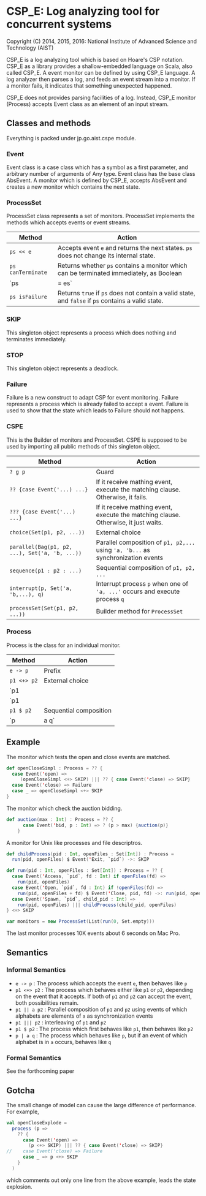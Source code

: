 # CSP_E: Log analyzing tool for concurrent systems
Copyright (C) 2014, 2015, 2016: National Institute of Advanced Science and Technology (AIST)

CSP_E is a log analyzing tool which is based on Hoare's CSP notation.  CSP_E as a library provides a shallow-embedded language on Scala, also called CSP_E.  A event monitor can be defined by using CSP_E language.  A log analyzer then parses a log, and feeds an event stream into a monitor.  If a monitor fails, it indicates that something unexpected happened.

CSP_E does not provides parsing facilities of a log.  Instead, CSP_E monitor (Process) accepts Event class as an element of an input stream.

## Classes and methods

Everything is packed under jp.go.aist.cspe module.

### Event

Event class is a case class which has a symbol as a first parameter, and arbitrary number of arguments of Any type.  Event class has the base class AbsEvent.  A monitor which is defined by CSP_E, accepts AbsEvent and creates a new monitor which contains the next state.

### ProcessSet

ProcessSet class represents a set of monitors.  ProcessSet implements the methods which accepts events or event streams.

Method | Action |
-------|--------|
`ps << e` | Accepts event `e` and returns the next states.  `ps` does not change its internal state.
`ps canTerminate` | Returns whether `ps` contains a monitor which can be terminated immediately, as Boolean
`ps |= es`  | Accepts `es: Traversable[AbsEveT]` and returns whether `ps` can accept `es` or not as Boolean
`ps isFailure` | Returns `true` if `ps` does not contain a valid state, and `false` if `ps` contains a valid state.

### SKIP

This singleton object represents a process which does nothing and terminates immediately.

### STOP

This singleton object represents a deadlock.

### Failure

Failure is a new construct to adapt CSP for event monitoring.  Failure represents a process which is already failed to accept a event.  Failure is used to show that the state which leads to Failure should not happens.

### CSPE

This is the Builder of monitors and ProcessSet.  CSPE is supposed to be used by importing all public methods of this singleton object.

Method | Action
-------|-------
`? g p` | Guard
`?? {case Event('...) ...}` | If it receive mathing event, execute the matching clause.  Otherwise, it fails.
`??? {case Event('...) ...}` | If it receive mathing event, execute the matching clause.  Otherwise, it just waits.
`choice(Set(p1, p2, ...))` | External choice
`parallel(Bag(p1, p2, ...), Set('a, 'b, ...))` | Parallel composition of `p1, p2,...` using `'a, 'b...` as synchronization events
`sequence(p1 : p2 : ...)` | Sequential composition of `p1, p2, ...`
`interrupt(p, Set('a, 'b,...), q)` | Interrupt process `p` when one of `'a, ...'` occurs and execute process `q`
`processSet(Set(p1, p2, ...))` | Builder method for `ProcessSet`

### Process

Process is the class for an individual monitor.

Method | Action
-------|--------
`e -> p` | Prefix
`p1 <+> p2` | External choice
`p1 || a p2` | Parallel of `p1` and `p2` using set `a` of alphabets as synchronization events
`p1 ||| p2` | Interleaving
`p1 $ p2` | Sequential composition
`p | a q` | Interrupt using `a` as interrupt events

## Example

The monitor which tests the open and close events are matched.
```scala
def openCloseSimpl : Process = ?? {
  case Event('open) =>
     (openCloseSimpl <+> SKIP) ||| ?? { case Event('close) => SKIP}
  case Event('close) => Failure
  case _ => openCloseSimpl <+> SKIP
}
```

The monitor which check the auction bidding.

```scala
def auction(max : Int) : Process = ?? {
      case Event('bid, p : Int) => ? (p > max) {auction(p)}
    }
```

A monitor for Unix like processes and file descriptros.
```scala
def childProcess(pid : Int, openFiles : Set[Int]) : Process =
  run(pid, openFiles) $ Event('Exit, `pid`) ->: SKIP

def run(pid : Int, openFiles : Set[Int]) : Process = ?? {
  case Event('Access, `pid`, fd : Int) if openFiles(fd) =>
    run(pid, openFiles)
  case Event('Open, `pid`, fd : Int) if !openFiles(fd) =>
    run(pid, openFiles + fd) $ Event('Close, pid, fd) ->: run(pid, openFiles)
  case Event('Spawn, `pid`, child_pid : Int) =>
    run(pid, openFiles) ||| childProcess(child_pid, openFiles)
} <+> SKIP

var monitors = new ProcessSet(List(run(0, Set.empty)))
```

The last monitor processes 10K events about 6 seconds on Mac Pro.

## Semantics

### Informal Semantics

- `e -> p` : The process which accepts the event `e`, then behaves like `p`
- `p1 <+> p2` : The process which behaves either like `p1` or `p2`, depending on the event that it accepts.  If both of `p1` and `p2` can accept the event, both possibilities remain.
- `p1 || a p2` : Parallel composition of `p1` and `p2` using events of which alphabets are elements of `a` as synchronization events
- `p1 ||| p2` : interleaving of `p1` and `p2`
- `p1 $ p2` : The process which first behaves like `p1`, then behaves like `p2`
- `p | a q` : The process which behaves like `p`, but if an event of which alphabet is in `a` occurs, behaves like `q`

### Formal Semantics

See the forthcoming paper

## Gotcha

The small change of model can cause the large difference of performance.  For example,
```scala
val openCloseExplode =
  process (p =>
    ?? {
      case Event('open) =>
        (p <+> SKIP) ||| ?? { case Event('close) => SKIP}
//    case Event('close) => Failure
      case _ => p <+> SKIP
    }
  )
```
which comments out only one line from the above example, leads the state explosion.

